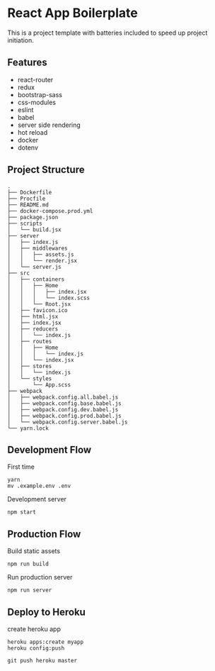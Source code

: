 # React App Boilerplate

This is a project template with batteries included to speed up project initiation.

## Features

*   react-router
*   redux
*   bootstrap-sass
*   css-modules
*   eslint
*   babel
*   server side rendering
*   hot reload
*   docker
*   dotenv

## Project Structure

```
.
├── Dockerfile
├── Procfile
├── README.md
├── docker-compose.prod.yml
├── package.json
├── scripts
│   └── build.jsx
├── server
│   ├── index.js
│   ├── middlewares
│   │   ├── assets.js
│   │   └── render.jsx
│   └── server.js
├── src
│   ├── containers
│   │   ├── Home
│   │   │   ├── index.jsx
│   │   │   └── index.scss
│   │   └── Root.jsx
│   ├── favicon.ico
│   ├── html.jsx
│   ├── index.jsx
│   ├── reducers
│   │   └── index.js
│   ├── routes
│   │   ├── Home
│   │   │   └── index.js
│   │   └── index.jsx
│   ├── stores
│   │   └── index.js
│   └── styles
│       └── App.scss
├── webpack
│   ├── webpack.config.all.babel.js
│   ├── webpack.config.base.babel.js
│   ├── webpack.config.dev.babel.js
│   ├── webpack.config.prod.babel.js
│   └── webpack.config.server.babel.js
└── yarn.lock
```

## Development Flow

First time
```
yarn
mv .example.env .env
```

Development server
```
npm start
```

## Production Flow

Build static assets
```
npm run build
```

Run production server
```
npm run server
```

## Deploy to Heroku

create heroku app
```
heroku apps:create myapp
heroku config:push
```

```
git push heroku master
```

